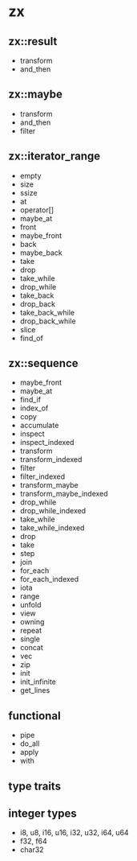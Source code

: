 # zx

## zx::result
  - transform
  - and_then

## zx::maybe
  - transform
  - and_then
  - filter

## zx::iterator_range
  - empty
  - size
  - ssize
  - at
  - operator[]
  - maybe_at
  - front
  - maybe_front
  - back
  - maybe_back
  - take
  - drop
  - take_while
  - drop_while
  - take_back
  - drop_back
  - take_back_while
  - drop_back_while
  - slice
  - find_of

## zx::sequence
  - maybe_front
  - maybe_at
  - find_if
  - index_of
  - copy
  - accumulate
  - inspect
  - inspect_indexed
  - transform
  - transform_indexed
  - filter
  - filter_indexed
  - transform_maybe
  - transform_maybe_indexed
  - drop_while
  - drop_while_indexed
  - take_while
  - take_while_indexed
  - drop
  - take
  - step
  - join
  - for_each
  - for_each_indexed
  - iota
  - range
  - unfold
  - view
  - owning
  - repeat
  - single
  - concat
  - vec
  - zip
  - init
  - init_infinite
  - get_lines

## functional
  - pipe
  - do_all
  - apply
  - with

## type traits

## integer types
  - i8, u8, i16, u16, i32, u32, i64, u64
  - f32, f64
  - char32
